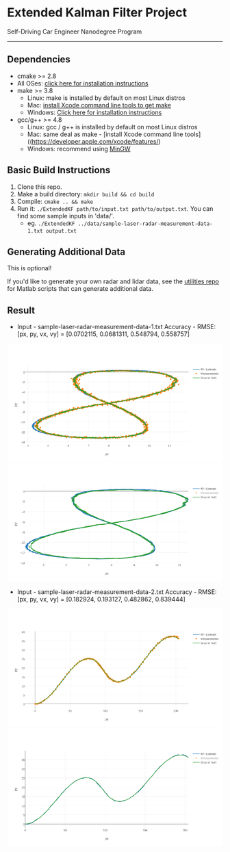 # Extended Kalman Filter Project
Self-Driving Car Engineer Nanodegree Program

---

## Dependencies

* cmake >= 2.8
 * All OSes: [click here for installation instructions](https://cmake.org/install/)
* make >= 3.8
  * Linux: make is installed by default on most Linux distros
  * Mac: [install Xcode command line tools to get make](https://developer.apple.com/xcode/features/)
  * Windows: [Click here for installation instructions](http://gnuwin32.sourceforge.net/packages/make.htm)
* gcc/g++ >= 4.8
  * Linux: gcc / g++ is installed by default on most Linux distros
  * Mac: same deal as make - [install Xcode command line tools]((https://developer.apple.com/xcode/features/)
  * Windows: recommend using [MinGW](http://www.mingw.org/)

## Basic Build Instructions

1. Clone this repo.
2. Make a build directory: `mkdir build && cd build`
3. Compile: `cmake .. && make`
4. Run it: `./ExtendedKF path/to/input.txt path/to/output.txt`. You can find
   some sample inputs in 'data/'.
    - eg. `./ExtendedKF ../data/sample-laser-radar-measurement-data-1.txt output.txt`

## Generating Additional Data

This is optional!

If you'd like to generate your own radar and lidar data, see the
[utilities repo](https://github.com/udacity/CarND-Mercedes-SF-Utilities) for
Matlab scripts that can generate additional data.

[//]: # (Image References)
[image1]: ./data/result1-1.png
[image2]: ./data/result1-2.png
[image3]: ./data/result2-1.png
[image4]: ./data/result2-2.png

## Result
* Input - sample-laser-radar-measurement-data-1.txt
Accuracy - RMSE:
[px, py, vx, vy] = [0.0702115, 0.0681311, 0.548794, 0.558757]

![alt text][image1]
![alt text][image2]

* Input - sample-laser-radar-measurement-data-2.txt
Accuracy - RMSE:
[px, py, vx, vy] = [0.182924, 0.193127, 0.482862, 0.839444]

![alt text][image3]
![alt text][image4]